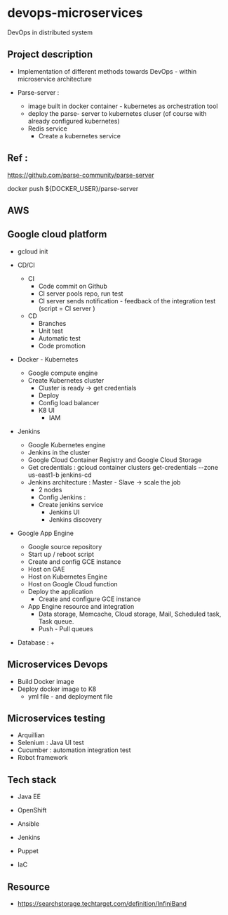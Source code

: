 # devops-microservices
DevOps in distributed system 


## Project description 
+ Implementation of different methods towards DevOps - within microservice architecture 



+ Parse-server : 
    + image built in docker container - kubernetes as orchestration tool 
    + deploy the parse- server to kubernetes cluser (of course with already configured kubernetes)
    + Redis service 
        + Create a kubernetes service 


## Ref : 
https://github.com/parse-community/parse-server




docker push ${DOCKER_USER}/parse-server


## AWS 



## Google cloud platform 
+ gcloud init 
+ CD/CI 
    + CI 
        + Code commit on Github 
        + CI server pools repo, run test 
        + CI server sends notification - feedback of the integration test 
        (script = CI server )
    + CD 
        + Branches 
        + Unit test 
        + Automatic test 
        + Code promotion 
+ Docker - Kubernetes 
    + Google compute engine 
    + Create Kubernetes cluster 
        + Cluster is ready -> get credentials 
        + Deploy 
        + Config load balancer 
        + K8 UI 
            + IAM 
+ Jenkins 
    + Google Kubernetes engine 
    + Jenkins in the cluster 
    + Google Cloud Container Registry and Google Cloud Storage
    + Get credentials : gcloud container clusters get-credentials --zone us-east1-b jenkins-cd
    + Jenkins architecture : Master - Slave -> scale the job 
        + 2 nodes 
        + Config Jenkins : 
        + Create jenkins service 
            + Jenkins UI 
            + Jenkins discovery 



+ Google App Engine 
    + Google source repository 
    + Start up / reboot script 
    + Create and config GCE instance 
    + Host on GAE 
    + Host on Kubernetes Engine 
    + Host on Google Cloud function 
    + Deploy the application 
        + Create and configure GCE instance 
    + App Engine resource and integration 
        + Data storage, Memcache, Cloud storage, Mail, Scheduled task, Task queue.
        + Push - Pull queues 

+ Database : 
    + 





## Microservices Devops 
+ Build Docker image 
+ Deploy docker image to K8 
    + yml file - and deployment file 




## Microservices testing 
+ Arquillian 
+ Selenium : Java UI test 
+ Cucumber : automation integration test 
+ Robot framework 



## Tech stack 
- Java EE 
- OpenShift 
- Ansible 
- Jenkins
- Puppet 

- IaC 



## Resource 
- https://searchstorage.techtarget.com/definition/InfiniBand


